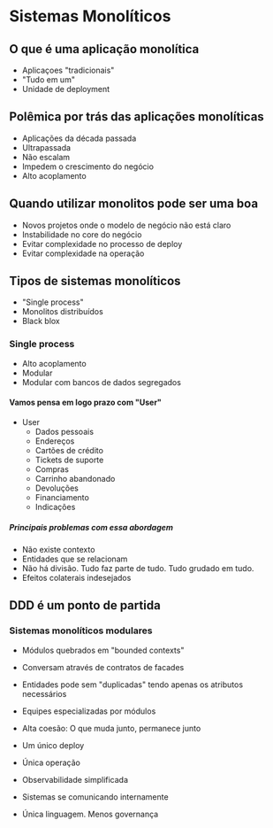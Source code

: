 # Sistemas Monolíticos

## O que é uma aplicação monolítica

- Aplicaçoes "tradicionais"
- "Tudo em um"
- Unidade de deployment

## Polêmica por trás das aplicações monolíticas

- Aplicações da década passada
- Ultrapassada
- Não escalam
- Impedem o crescimento do negócio
- Alto acoplamento

## Quando utilizar monolitos pode ser uma boa

- Novos projetos onde o modelo de negócio não está claro
- Instabilidade no core do negócio
- Evitar complexidade no processo de deploy
- Evitar complexidade na operação

## Tipos de sistemas monolíticos

- "Single process"
- Monolitos distribuídos
- Black blox

### Single process

- Alto acoplamento
- Modular
- Modular com bancos de dados segregados

#### Vamos pensa em logo prazo com "User"

- User
  - Dados pessoais
  - Endereços
  - Cartões de crédito
  - Tickets de suporte
  - Compras
  - Carrinho abandonado
  - Devoluções
  - Financiamento
  - Indicações

##### Principais problemas com essa abordagem

- Não existe contexto
- Entidades que se relacionam
- Não há divisão. Tudo faz parte de tudo. Tudo grudado em tudo.
- Efeitos colaterais indesejados

## DDD é um ponto de partida

### Sistemas monolíticos modulares

- Módulos quebrados em "bounded contexts"
- Conversam através de contratos de facades
- Entidades pode sem "duplicadas" tendo apenas os atributos necessários
- Equipes especializadas por módulos
- Alta coesão: O que muda junto, permanece junto

- Um único deploy
- Única operação
- Observabilidade simplificada
- Sistemas se comunicando internamente
- Única linguagem. Menos governança
